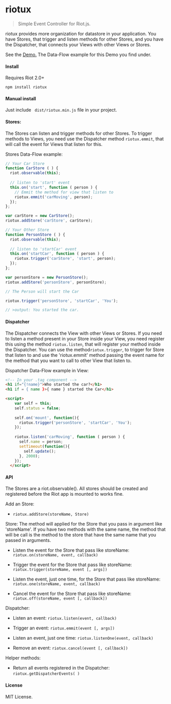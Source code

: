 # riotux

>Simple Event Controller for Riot.js.

riotux provides more organization for datastore in your application. You have Stores, that trigger and listen methods for other Stores, and you have the Dispatcher, that connects your Views with other Views or Stores.

See the <a href="http://luisvinicius167.github.io/riotux">Demo.</a> The Data-Flow example for this Demo you find under.

#### Install
Requires Riot 2.0+

``` npm install riotux ```

#### Manual install
Just include ``` dist/riotux.min.js``` file in your project.

#### Stores: 
The Stores can listen and trigger methods for other Stores. To trigger methods to Views, you need use the Dispatcher method ```riotux.emmit```, that will call the event for Views that listen for this.

Stores Data-Flow example:
```javascript
// Your Car Store
function CarStore ( ) {
  riot.observable(this);
  
  // listen to 'start' event
  this.on('start', function ( person ) {
    // Emmit the method for view that listen to
    riotux.emmit('carMoving', person);
  });
};

var carStore = new CarStore();
riotux.addStore('carStore', carStore);
```

```javascript
// Your Other Store
function PersonStore ( ) {
  riot.observable(this);
 
  // listen to 'startCar' event
  this.on('startCar', function ( person ) {
    riotux.trigger('carStore', 'start', person);
  });
};

var personStore = new PersonStore();
riotux.addStore('personStore', personStore);
```

```javascript
// The Person will start the Car

riotux.trigger('personStore', 'startCar', 'You');

// >output: You started the car.
```

#### Dispatcher
The Dispatcher connects the View with other Views or Stores. If you need to listen a method present in your Store inside your View, you need register this using the method ```riotux.listen```, that will register your method inside the Dispatcher. You can use the method```riotux.trigger```, to trigger for Store that listen to and use the 'riotux.emmit' method passing the event name for the method that you want to call to other View that listen to.

Dispatcher Data-Flow example in View:


```html
<!-- In your .tag component -->
<h1 if="{!name}">Who started the car?</h1>
<h1 if = { name }>{ name } started the Car</h1>

<script>
    var self = this; 
    self.status = false;
    
    self.on('mount', function(){
      riotux.trigger('personStore', 'startCar', 'You');  
    });
   
    riotux.listen('carMoving', function ( person ) {
      self.name = person;
      setTimeout(function(){
        self.update();
      }, 2000);
    });  
  </script>
```

#### API
The Stores are a riot.observable(). All stores should be created and registered before the Riot app is mounted to works fine.

Add an Store:
 * ```riotux.addStore(storeName, Store)```
 
Store: The method will applied for the Store that you pass in argument like 'storeName'. If you have two methods with the same name, the method that will be call is the method to the store that have the same name that you passed in arguments.
 
 * Listen the event for the Store that pass like storeName: ```riotux.on(storeName, event, callback)```
 
 * Trigger the event for the Store that pass like storeName: ```riotux.trigger(storeName, event [, args])```
 
 * Listen the event, just one time, for the Store that pass like storeName:  ```riotux.one(storeName, event, callback)```
 
 * Cancel the event for the Store that pass like storeName: ```riotux.off(storeName, event [, callback])```


Dispatcher:
 
 * Listen an event: ```riotux.listen(event, callback)```
 
 * Trigger an event: ```riotux.emmit(event [, args])```
 
 * Listen an event, just one time: ```riotux.listenOne(event, callback)```
 
 * Remove an event: ```riotux.cancel(event [, callback])```

Helper methods:
 
 * Return all events registered in the Dispatcher: ```riotux.getDispatcherEvents( )```

#### License
MIT License.
